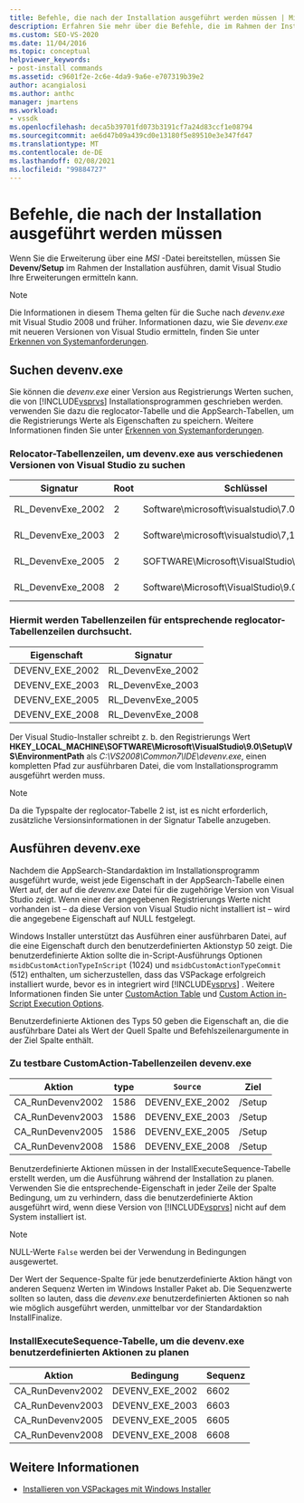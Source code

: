 ```yaml
---
title: Befehle, die nach der Installation ausgeführt werden müssen | Microsoft-Dokumentation
description: Erfahren Sie mehr über die Befehle, die im Rahmen der Installation einer Erweiterung ausgeführt werden müssen, die über eine MSI-Datei in Visual Studio bereitgestellt wird.
ms.custom: SEO-VS-2020
ms.date: 11/04/2016
ms.topic: conceptual
helpviewer_keywords:
- post-install commands
ms.assetid: c9601f2e-2c6e-4da9-9a6e-e707319b39e2
author: acangialosi
ms.author: anthc
manager: jmartens
ms.workload:
- vssdk
ms.openlocfilehash: deca5b39701fd073b3191cf7a24d83ccf1e08794
ms.sourcegitcommit: ae6d47b09a439cd0e13180f5e89510e3e347fd47
ms.translationtype: MT
ms.contentlocale: de-DE
ms.lasthandoff: 02/08/2021
ms.locfileid: "99884727"
---
```

# <a name="commands-that-must-be-run-after-installation"></a>Befehle, die nach der Installation ausgeführt werden müssen
Wenn Sie die Erweiterung über eine *MSI* -Datei bereitstellen, müssen Sie **Devenv/Setup** im Rahmen der Installation ausführen, damit Visual Studio Ihre Erweiterungen ermitteln kann.

> [!NOTE]
> Die Informationen in diesem Thema gelten für die Suche nach *devenv.exe* mit Visual Studio 2008 und früher. Informationen dazu, wie Sie *devenv.exe* mit neueren Versionen von Visual Studio ermitteln, finden Sie unter [Erkennen von Systemanforderungen](../../extensibility/internals/detecting-system-requirements.md).

## <a name="find-devenvexe"></a>Suchen devenv.exe
 Sie können die *devenv.exe* einer Version aus Registrierungs Werten suchen, die von [!INCLUDE[vsprvs](../../code-quality/includes/vsprvs_md.md)] Installationsprogrammen geschrieben werden. verwenden Sie dazu die reglocator-Tabelle und die AppSearch-Tabellen, um die Registrierungs Werte als Eigenschaften zu speichern. Weitere Informationen finden Sie unter [Erkennen von Systemanforderungen](../../extensibility/internals/detecting-system-requirements.md).

### <a name="reglocator-table-rows-to-locate-devenvexe-from-different-versions-of-visual-studio"></a>Relocator-Tabellenzeilen, um devenv.exe aus verschiedenen Versionen von Visual Studio zu suchen

|Signatur|Root|Schlüssel|Name|type|
|-----------------|----------|---------|----------|----------|
|RL_DevenvExe_2002|2|Software\microsoft\visualstudio\7.0\setup\vs|Umgebungs Pfad|2|
|RL_DevenvExe_2003|2|Software\microsoft\visualstudio\7,1 \setup\vs|Umgebungs Pfad|2|
|RL_DevenvExe_2005|2|SOFTWARE\Microsoft\VisualStudio\8.0\setup\vs|Umgebungs Pfad|2|
|RL_DevenvExe_2008|2|Software\Microsoft\VisualStudio\9.0\setup\vs|Umgebungs Pfad|2|

### <a name="appsearch-table-rows-for-corresponding-reglocator-table-rows"></a>Hiermit werden Tabellenzeilen für entsprechende reglocator-Tabellenzeilen durchsucht.

|Eigenschaft|Signatur|
|--------------|-----------------|
|DEVENV_EXE_2002|RL_DevenvExe_2002|
|DEVENV_EXE_2003|RL_DevenvExe_2003|
|DEVENV_EXE_2005|RL_DevenvExe_2005|
|DEVENV_EXE_2008|RL_DevenvExe_2008|

 Der Visual Studio-Installer schreibt z. b. den Registrierungs Wert **HKEY_LOCAL_MACHINE\SOFTWARE\Microsoft\VisualStudio\9.0\Setup\VS\EnvironmentPath** als *C:\VS2008\Common7\IDE\devenv.exe*, einen kompletten Pfad zur ausführbaren Datei, die vom Installationsprogramm ausgeführt werden muss.

> [!NOTE]
> Da die Typspalte der reglocator-Tabelle 2 ist, ist es nicht erforderlich, zusätzliche Versionsinformationen in der Signatur Tabelle anzugeben.

## <a name="run-devenvexe"></a>Ausführen devenv.exe
 Nachdem die AppSearch-Standardaktion im Installationsprogramm ausgeführt wurde, weist jede Eigenschaft in der AppSearch-Tabelle einen Wert auf, der auf die *devenv.exe* Datei für die zugehörige Version von Visual Studio zeigt. Wenn einer der angegebenen Registrierungs Werte nicht vorhanden ist – da diese Version von Visual Studio nicht installiert ist – wird die angegebene Eigenschaft auf NULL festgelegt.

 Windows Installer unterstützt das Ausführen einer ausführbaren Datei, auf die eine Eigenschaft durch den benutzerdefinierten Aktionstyp 50 zeigt. Die benutzerdefinierte Aktion sollte die in-Script-Ausführungs Optionen `msidbCustomActionTypeInScript` (1024) und `msidbCustomActionTypeCommit` (512) enthalten, um sicherzustellen, dass das VSPackage erfolgreich installiert wurde, bevor es in integriert wird [!INCLUDE[vsprvs](../../code-quality/includes/vsprvs_md.md)] . Weitere Informationen finden Sie unter [CustomAction Table](/windows/desktop/msi/customaction-table) und [Custom Action in-Script Execution Options](/windows/desktop/msi/custom-action-in-script-execution-options).

 Benutzerdefinierte Aktionen des Typs 50 geben die Eigenschaft an, die die ausführbare Datei als Wert der Quell Spalte und Befehlszeilenargumente in der Ziel Spalte enthält.

### <a name="customaction-table-rows-to-run-devenvexe"></a>Zu testbare CustomAction-Tabellenzeilen devenv.exe

|Aktion|type|`Source`|Ziel|
|------------|----------|------------|------------|
|CA_RunDevenv2002|1586|DEVENV_EXE_2002|/Setup|
|CA_RunDevenv2003|1586|DEVENV_EXE_2003|/Setup|
|CA_RunDevenv2005|1586|DEVENV_EXE_2005|/Setup|
|CA_RunDevenv2008|1586|DEVENV_EXE_2008|/Setup|

 Benutzerdefinierte Aktionen müssen in der InstallExecuteSequence-Tabelle erstellt werden, um die Ausführung während der Installation zu planen. Verwenden Sie die entsprechende-Eigenschaft in jeder Zeile der Spalte Bedingung, um zu verhindern, dass die benutzerdefinierte Aktion ausgeführt wird, wenn diese Version von [!INCLUDE[vsprvs](../../code-quality/includes/vsprvs_md.md)] nicht auf dem System installiert ist.

> [!NOTE]
> NULL-Werte `False` werden bei der Verwendung in Bedingungen ausgewertet.

 Der Wert der Sequence-Spalte für jede benutzerdefinierte Aktion hängt von anderen Sequenz Werten im Windows Installer Paket ab. Die Sequenzwerte sollten so lauten, dass die *devenv.exe* benutzerdefinierten Aktionen so nah wie möglich ausgeführt werden, unmittelbar vor der Standardaktion InstallFinalize.

### <a name="installexecutesequence-table-to-schedule-the-devenvexe-custom-actions"></a>InstallExecuteSequence-Tabelle, um die devenv.exe benutzerdefinierten Aktionen zu planen

|Aktion|Bedingung|Sequenz|
|------------|---------------|--------------|
|CA_RunDevenv2002|DEVENV_EXE_2002|6602|
|CA_RunDevenv2003|DEVENV_EXE_2003|6603|
|CA_RunDevenv2005|DEVENV_EXE_2005|6605|
|CA_RunDevenv2008|DEVENV_EXE_2008|6608|

## <a name="see-also"></a>Weitere Informationen
- [Installieren von VSPackages mit Windows Installer](../../extensibility/internals/installing-vspackages-with-windows-installer.md)
